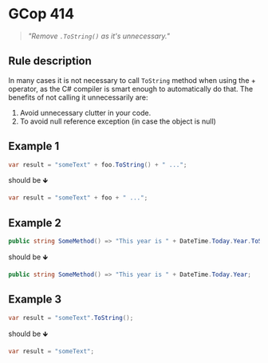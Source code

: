 # GCop 414

> *"Remove `.ToString()` as it's unnecessary."*

## Rule description

In many cases it is not necessary to call `ToString` method when using the + operator, as the C# compiler is smart enough to automatically do that. The benefits of not calling it unnecessarily are: 

1.  Avoid unnecessary clutter in your code. 
2.  To avoid null reference exception (in case the object is null)   

## Example 1

```csharp
var result = "someText" + foo.ToString() + " ...";
```

should be 🡻

```csharp
var result = "someText" + foo + " ...";
```

## Example 2

```csharp
public string SomeMethod() => "This year is " + DateTime.Today.Year.ToString();
```

should be 🡻

```csharp
public string SomeMethod() => "This year is " + DateTime.Today.Year;
```

## Example 3

```csharp
var result = "someText".ToString();
```

should be 🡻

```csharp
var result = "someText";
```

